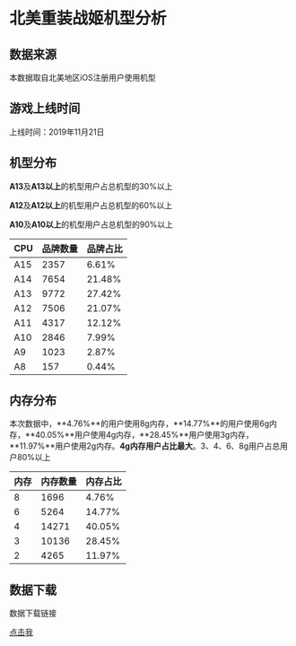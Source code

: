 # 北美重装战姬机型分析

## 数据来源

本数据取自北美地区iOS注册用户使用机型

## 游戏上线时间

上线时间：2019年11月21日

## 机型分布

**A13**及**A13以上**的机型用户占总机型的30%以上

**A12**及**A12以上**的机型用户占总机型的60%以上

**A10**及**A10以上**的机型用户占总机型的90%以上

| CPU | 品牌数量 | 品牌占比 |
|-----|----------|----------|
| A15 | 2357     | 6.61%    |
| A14 | 7654     | 21.48%   |
| A13 | 9772     | 27.42%   |
| A12 | 7506     | 21.07%   |
| A11 | 4317     | 12.12%   |
| A10 | 2846     | 7.99%    |
| A9  | 1023     | 2.87%    |
| A8  | 157      | 0.44%    |

## 内存分布

本次数据中，**4.76%**的用户使用8g内存，**14.77%**的用户使用6g内存，**40.05%**用户使用4g内存，**28.45%**用户使用3g内存，**11.97%**用户使用2g内存。**4g内存用户占比最大**。3、4、6、8g用户占总用户80%以上

| 内存 | 内存数量 | 内存占比 |
|------|----------|----------|
| 8    | 1696     | 4.76%    |
| 6    | 5264     | 14.77%   |
| 4    | 14271    | 40.05%   |
| 3    | 10136    | 28.45%   |
| 2    | 4265     | 11.97%   |

## 数据下载

数据下载链接

[点击我](https://qaq.com/static/G1/%E5%9C%B0%E5%8C%BA%E6%9C%BA%E5%9E%8B%E6%95%B0%E6%8D%AE/%E5%8C%97%E7%BE%8EiOS%E9%87%8D%E8%A3%85%E6%88%98%E5%A7%AC%E6%9C%BA%E5%9E%8B.xlsx?download=true)
